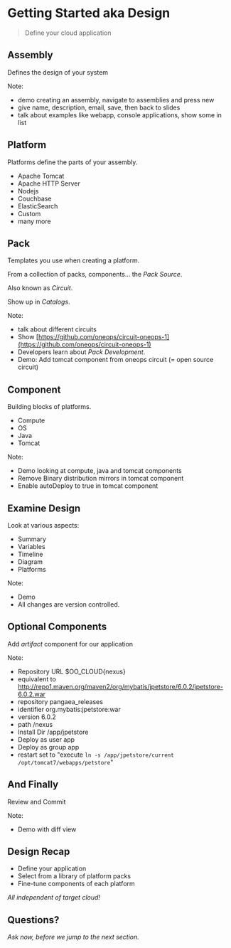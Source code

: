 # Getting Started aka Design

> Define your cloud application


## Assembly
 
Defines the design of your system

Note: 
- demo creating an assembly, navigate to assemblies and press new
- give name, description, email, save, then back to slides
- talk about examples like webapp, console applications, show some in list


## Platform

Platforms define the parts of your assembly.

- Apache Tomcat
- Apache HTTP Server
- Nodejs
- Couchbase
- ElasticSearch
- Custom
- many more


## Pack

Templates you use when creating a platform.

From a collection of packs, components... the _Pack Source_.

Also known as _Circuit_.

Show up in _Catalogs_.

Note:
- talk about different circuits
- Show [https://github.com/oneops/circuit-oneops-1](https://github.com/oneops/circuit-oneops-1)
- Developers learn about _Pack Development_.
- Demo: Add tomcat component from oneops circuit (= open source circuit)


## Component

Building blocks of platforms.

- Compute
- OS
- Java
- Tomcat

Note:
- Demo looking at compute, java and tomcat components
- Remove Binary distribution mirrors in tomcat component
- Enable autoDeploy to true in tomcat component


## Examine Design

Look at various aspects:

- Summary
- Variables
- Timeline
- Diagram
- Platforms

Note:
- Demo
- All changes are version controlled.


## Optional Components

Add _artifact_ component for our application

Note:
- Repository URL $OO_CLOUD{nexus} 
- equivalent to http://repo1.maven.org/maven2/org/mybatis/jpetstore/6.0.2/jpetstore-6.0.2.war
- repository  pangaea_releases
- identifier  org.mybatis:jpetstore:war
- version 6.0.2
- path /nexus
- Install Dir /app/jpetstore
- Deploy as user app
- Deploy as group  app
- restart set to "execute `ln -s /app/jpetstore/current /opt/tomcat7/webapps/petstore`"


## And Finally

Review and Commit

Note:
- Demo with diff view


## Design Recap

- Define your application
- Select from a library of platform packs
- Fine-tune components of each platform

<em class="yellow">All independent of target cloud!</em>


## Questions? 

<em class="yellow">Ask now, before we jump to the next section.</em>

